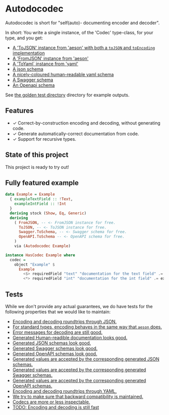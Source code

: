 # Autodocodec

Autodocodec is short for "self(auto)- documenting encoder and decoder".

In short:
You write a single instance, of the 'Codec' type-class, for your type, and you get:

* [A 'ToJSON' instance from 'aeson' with both a `toJSON` and `toEncoding` implementation](https://hackage.haskell.org/package/aeson-2.0.1.0/docs/Data-Aeson-Types.html#t:ToJSON)
* [A 'FromJSON' instance from 'aeson'](https://hackage.haskell.org/package/aeson-2.0.1.0/docs/Data-Aeson-Types.html#t:FromJSON)
* [A 'ToYaml` instance from 'yaml'](https://hackage.haskell.org/package/yaml-0.11.7.0/docs/Data-Yaml-Builder.html#t:ToYaml)
* [A json schema](http://json-schema.org/)
* [A nicely-coloured human-readable yaml schema](./autodocodec-yaml)
* [A Swagger schema](https://swagger.io/specification/v2/)
* [An Openapi schema](https://swagger.io/specification/)

See [the golden test directory](./autodocodec-api-usage/test_resources) directory for example outputs.

## Features

* ✓ Correct-by-construction encoding and decoding, without generating code.
* ✓ Generate automatically-correct documentation from code.
* ✓ Support for recursive types.

## State of this project

This project is ready to try out!


## Fully featured example

``` haskell
data Example = Example
  { exampleTextField :: !Text,
    exampleIntField :: !Int
  }
  deriving stock (Show, Eq, Generic)
  deriving
    ( FromJSON, -- <- FromJSON instance for free.
      ToJSON, -- <- ToJSON instance for free.
      Swagger.ToSchema, -- <- Swagger schema for free.
      OpenAPI.ToSchema -- <- OpenAPI schema for free.
    )
    via (Autodocodec Example)

instance HasCodec Example where
  codec =
    object "Example" $
      Example
        <$> requiredField "text" "documentation for the text field" .= exampleTextField
        <*> requiredField "int" "documentation for the int field" .= exampleIntField
```

## Tests

While we don't provide any actual guarantees, we do have tests for the following properties that we would like to maintain:

* [Encoding and decoding roundtrips through JSON.](./autodocodec-api-usage/test/Autodocodec/AesonSpec.hs)
* [For standard types, encoding behaves in the same way that `aeson` does.](./autodocodec-api-usage/test/Autodocodec/AesonSpec.hs)
* [Error messages for decoding are still good.](./autodocodec-api-usage/test/Autodocodec/AesonSpec.hs)
* [Generated Human-readible documentation looks good.](./autodocodec-api-usage/test/Autodocodec/Yaml/DocumentSpec.hs)
* [Generated JSON schemas look good.](./autodocodec-api-usage/test/Autodocodec/Aeson/SchemaSpec.hs)
* [Generated Swagger schemas look good.](./autodocodec-api-usage/test/Autodocodec/SwaggerSpec.hs)
* [Generated OpenAPI schemas look good.](./autodocodec-api-usage/test/Autodocodec/OpenAPISpec.hs)
* [Generated values are accepted by the corresponding generated JSON schemas.](./autodocodec-api-usage/test/Autodocodec/Aeson/SchemaSpec.hs)
* [Generated values are accepted by the corresponding generated Swagger schemas.](./autodocodec-api-usage/test/Autodocodec/SwaggerSpec.hs)
* [Generated values are accepted by the corresponding generated OpenAPI schemas.](./autodocodec-api-usage/test/Autodocodec/OpenAPISpec.hs)
* [Encoding and decoding roundtrips through YAML.](./autodocodec-api-usage/test/Autodocodec/YamlSpec.hs)
* [We try to make sure that backward compatibility is maintained.](./autodocodec-api-usage/src/Autodocodec/Usage.hs)
* [Codecs are more or less inspectable.](./autodocodec-api-usage/test/Autodocodec/ShowSpec.hs)
* [TODO: Encoding and decoding is still fast](TODO)
